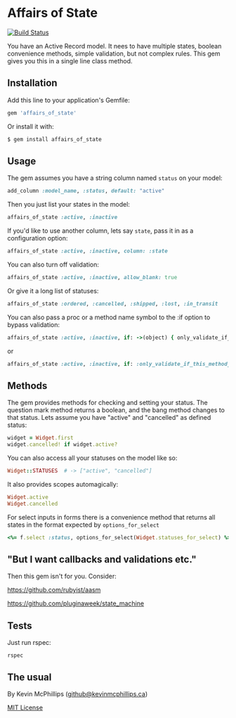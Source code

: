 # Affairs of State

[![Build Status](https://travis-ci.org/kmcphillips/affairs_of_state.png?branch=master)](https://travis-ci.org/kmcphillips/affairs_of_state)

You have an Active Record model. It nees to have multiple states, boolean convenience methods, simple validation, but not complex rules. This gem gives you this in a single line class method.

## Installation

Add this line to your application's Gemfile:

```ruby
gem 'affairs_of_state'
```

Or install it with:

```ruby
$ gem install affairs_of_state
```

## Usage

The gem assumes you have a string column named `status` on your model:

```ruby
add_column :model_name, :status, default: "active"
```

Then you just list your states in the model:

```ruby
affairs_of_state :active, :inactive
```

If you'd like to use another column, lets say `state`, pass it in as a configuration option:

```ruby
affairs_of_state :active, :inactive, column: :state
```

You can also turn off validation:

```ruby
affairs_of_state :active, :inactive, allow_blank: true
```

Or give it a long list of statuses:

```ruby
affairs_of_state :ordered, :cancelled, :shipped, :lost, :in_transit
```

You can also pass a proc or a method name symbol to the :if option to bypass validation:

```ruby
affairs_of_state :active, :inactive, if: ->(object) { only_validate_if_this_is_true(object) }
```
or
```ruby
affairs_of_state :active, :inactive, if: :only_validate_if_this_method_returns_true
```


## Methods

The gem provides methods for checking and setting your status. The question mark method returns a boolean, and the bang method changes to that status. Lets assume you have "active" and "cancelled" as defined status:

```ruby
widget = Widget.first
widget.cancelled! if widget.active?
```

You can also access all your statuses on the model like so:

```ruby
Widget::STATUSES  # -> ["active", "cancelled"]
```

It also provides scopes automagically:

```ruby
Widget.active
Widget.cancelled
```

For select inputs in forms there is a convenience method that returns all states in the format expected by `options_for_select`

```ruby
<%= f.select :status, options_for_select(Widget.statuses_for_select) %>
```


## "But I want callbacks and validations etc."

Then this gem isn't for you. Consider:

https://github.com/rubyist/aasm

https://github.com/pluginaweek/state_machine


## Tests

Just run rspec:

```
rspec
```


## The usual

By Kevin McPhillips (github@kevinmcphillips.ca)

[MIT License](http://opensource.org/licenses/MIT)
